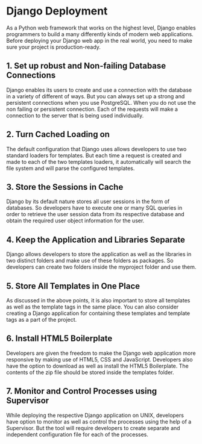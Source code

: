 
# Django Deployment
As a Python web framework that works on the highest level, Django enables programmers to build a many differently kinds of modern web applications. Before deploying your Django web app in the real world, you need to make sure your project is production-ready. 

## 1. Set up robust and Non-failing Database Connections
Django enables its users to create and use a connection with the database in a variety of different of ways. But you can always set up a strong and persistent connections when you use PostgreSQL. When you do not use the non failing or persistent connection. Each of the requests will make a connection to the server that is being used individually.

## 2. Turn Cached Loading on
The default configuration that Django uses  allows developers to use two standard loaders for templates. But each time a request is created and made to each of the two templates loaders, it automatically will search the file system and will parse the configured templates.

## 3. Store the Sessions in Cache
Django by its default nature stores all user sessions in the form of  databases. So developers have to execute one or many  SQL queries in order to retrieve the user session data from its respective database and obtain the required user object information for the user. 

## 4. Keep the Application and Libraries Separate
Django allows developers to store the application as well as the libraries in two distinct folders and make use of these folders as packages. So developers can create two folders inside the myproject folder and use them.

## 5. Store All Templates in One Place
As discussed in the above points, it is also important to store all templates as well as the template tags in the same place. You can also consider creating a Django application for containing these templates and template tags as a part of the project.

## 6. Install HTML5 Boilerplate
Developers are given the freedom to make the Django web application more responsive by making use of HTML5, CSS and JavaScript. Developers  also have the option to download as well as install the HTML5 Boilerplate. The contents of the zip file should be stored inside the templates folder.

## 7. Monitor and Control Processes using Supervisor
While deploying the respective Django application on UNIX, developers have option to monitor as well as control the processes using the help of a Supervisor. But the tool will require developers to create separate and independent configuration file for each of the processes.